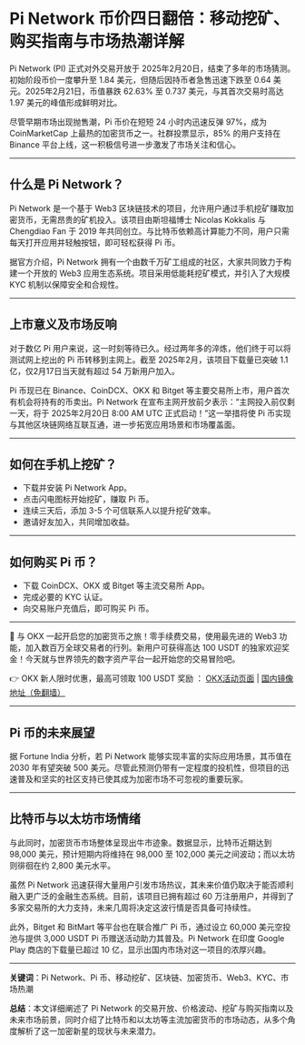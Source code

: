 # Pi Network 币价四日翻倍：移动挖矿、购买指南与市场热潮详解

Pi Network (PI) 正式对外交易开放于 2025年2月20日，结束了多年的市场猜测。初始阶段币价一度攀升至 1.84 美元，但随后因持币者急售迅速下跌至 0.64 美元。2025年2月21日，币值暴跌 62.63% 至 0.737 美元，与其首次交易时高达 1.97 美元的峰值形成鲜明对比。

尽管早期市场出现抛售潮，Pi 币价在短短 24 小时内迅速反弹 97%，成为 CoinMarketCap 上最热的加密货币之一。社群投票显示，85% 的用户支持在 Binance 平台上线，这一积极信号进一步激发了市场关注和信心。

---

## 什么是 Pi Network？

Pi Network 是一个基于 Web3 区块链技术的项目，允许用户通过手机挖矿赚取加密货币，无需昂贵的矿机投入。该项目由斯坦福博士 Nicolas Kokkalis 与 Chengdiao Fan 于 2019 年共同创立。与比特币依赖高计算能力不同，用户只需每天打开应用并轻触按钮，即可轻松获得 Pi 币。

据官方介绍，Pi Network 拥有一个由数千万矿工组成的社区，大家共同致力于构建一个开放的 Web3 应用生态系统。项目采用低能耗挖矿模式，并引入了大规模 KYC 机制以保障安全和合规性。

---

## 上市意义及市场反响

对于数亿 Pi 用户来说，这一时刻等待已久。经过两年多的淬炼，他们终于可以将测试网上挖出的 Pi 币转移到主网上。截至 2025年2月，该项目下载量已突破 1.1 亿，仅2月17日当天就有超过 54 万新用户加入。

Pi 币现已在 Binance、CoinDCX、OKX 和 Bitget 等主要交易所上市，用户首次有机会将持有的币卖出。Pi Network 在宣布主网开放前夕表示：“主网投入前仅剩一天，将于 2025年2月20日 8:00 AM UTC 正式启动！”这一举措将使 Pi 币实现与其他区块链网络互联互通，进一步拓宽应用场景和市场覆盖面。

---

## 如何在手机上挖矿？

- 下载并安装 Pi Network App。
- 点击闪电图标开始挖矿，赚取 Pi 币。
- 连续三天后，添加 3-5 个可信联系人以提升挖矿效率。
- 邀请好友加入，共同增加收益。

---

## 如何购买 Pi 币？

- 下载 CoinDCX、OKX 或 Bitget 等主流交易所 App。
- 完成必要的 KYC 认证。
- 向交易账户充值后，即可购买 Pi 币。

---

🚀 与 OKX 一起开启您的加密货币之旅！零手续费交易，使用最先进的 Web3 功能，加入数百万全球交易者的行列。新用户可获得高达 100 USDT 的独家欢迎奖金！今天就与世界领先的数字资产平台一起开始您的交易冒险吧。

👉 OKX 新人限时优惠，最高可领取 100 USDT 奖励 ： [OKX活动页面](https://bit.ly/OKXe) | [国内镜像地址（免翻墙）](https://bit.ly/okX)

---

## Pi 币的未来展望

据 Fortune India 分析，若 Pi Network 能够实现丰富的实际应用场景，其币值在 2030 年有望突破 500 美元。尽管此预测仍带有一定程度的投机性，但项目的迅速普及和坚实的社区支持已使其成为加密市场不可忽视的重要玩家。

---

## 比特币与以太坊市场情绪

与此同时，加密货币市场整体呈现出牛市迹象。数据显示，比特币近期达到 98,000 美元，预计短期内将维持在 98,000 至 102,000 美元之间波动；而以太坊则徘徊在约 2,800 美元水平。

虽然 Pi Network 迅速获得大量用户引发市场热议，其未来价值仍取决于能否顺利融入更广泛的金融生态系统。目前，该项目已拥有超过 60 万注册用户，并得到了多家交易所的大力支持，未来几周将决定这波行情是否具备可持续性。

此外，Bitget 和 BitMart 等平台也在联合推广 Pi 币，通过设立 60,000 美元空投池与提供 3,000 USDT Pi 币赠送活动助力其普及。Pi Network 在印度 Google Play 商店的下载量已超过 10 亿，显示出国内市场对这一项目的浓厚兴趣。

---

**关键词**：Pi Network、Pi 币、移动挖矿、区块链、加密货币、Web3、KYC、市场热潮

**总结**：本文详细阐述了 Pi Network 的交易开放、价格波动、挖矿与购买指南以及未来市场前景，同时介绍了比特币和以太坊等主流加密货币的市场动态，从多个角度解析了这一加密新星的现状与未来潜力。